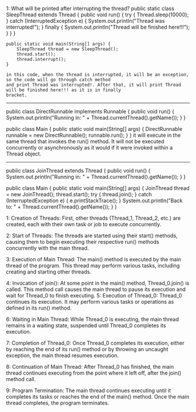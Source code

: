 1: What will be printed after interrupting the thread?
public static class SleepThread extends Thread {
        public void run() {
            try {
                Thread.sleep(10000);
            } catch (InterruptedException e) {
                System.out.println("Thread was interrupted!");
            } finally {
                System.out.println("Thread will be finished here!!!");
            }
        }
    }

    public static void main(String[] args) {
        SleepThread thread = new SleepThread();
        thread.start();
        thread.interrupt();
    }

    in this code, when the thread is interrupted, it will be an exception, so the code will go through catch method
    and print Thread was interrupted!. After that, it will print Thread will be finished here!!! as it is in finally 
    bracket.

------------------------------------------------------------------------------------------------------------------------------------------------

public class DirectRunnable implements Runnable {
    public void run() {
        System.out.println("Running in: " + Thread.currentThread().getName());
    }
}

public class Main {
    public static void main(String[] args) {
        DirectRunnable runnable = new DirectRunnable();
        runnable.run();
    }
}
 it will execute in the same thread that invokes the run() method. It will not be executed concurrently or asynchronously as it would if it were invoked within a Thread object.

------------------------------------------------------------------------------------------------------------------------------------------------

public class JoinThread extends Thread {
    public void run() {
        System.out.println("Running in: " + Thread.currentThread().getName());
    }
}

public class Main {
    public static void main(String[] args) {
        JoinThread thread = new JoinThread();
        thread.start();
        try {
            thread.join();
        } catch (InterruptedException e) {
            e.printStackTrace();
        }
        System.out.println("Back to: " + Thread.currentThread().getName());
    }
}

1: Creation of Threads: First, other threads (Thread_1, Thread_2, etc.) are created, each with their own task or job to execute concurrently.

2: Start of Threads: The threads are started using their start() methods, causing them to begin executing their respective run() methods        concurrently with the main thread.

3: Execution of Main Thread: The main() method is executed by the main thread of the program. This thread may perform various tasks, including creating and starting other threads.

4: Invocation of join(): At some point in the main() method, Thread_0.join() is called. This method call causes the main thread to pause its execution and wait for Thread_0 to finish executing.
5: Execution of Thread_0: Thread_0 continues its execution. It may perform various tasks or operations as defined in its run() method.

6: Waiting in Main Thread: While Thread_0 is executing, the main thread remains in a waiting state, suspended until Thread_0 completes its execution.

7: Completion of Thread_0: Once Thread_0 completes its execution, either by reaching the end of its run() method or by throwing an uncaught exception, the main thread resumes execution.

8: Continuation of Main Thread: After Thread_0 has finished, the main thread continues executing from the point where it left off, after the join() method call.

9: Program Termination: The main thread continues executing until it completes its tasks or reaches the end of the main() method. Once the main thread completes, the program terminates.
